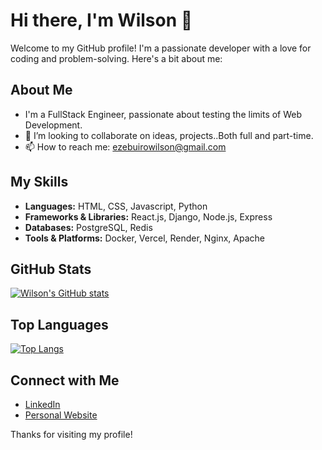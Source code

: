 # Hi there, I'm Wilson 👋

Welcome to my GitHub profile! I'm a passionate developer with a love for coding and problem-solving. Here's a bit about me:

## About Me

- I'm a FullStack Engineer, passionate about testing the limits of Web Development.
- 👯 I’m looking to collaborate on ideas, projects..Both full and part-time.
- 📫 How to reach me: ezebuirowilson@gmail.com

## My Skills

- **Languages:** HTML, CSS, Javascript, Python
- **Frameworks & Libraries:** React.js, Django, Node.js, Express
- **Databases:** PostgreSQL, Redis
- **Tools & Platforms:** Docker, Vercel, Render, Nginx, Apache

## GitHub Stats

[![Wilson's GitHub stats](https://github-readme-stats.vercel.app/api?username=KvngWilson)](https://github.com/KvngWilson/github-readme-stats)

## Top Languages

[![Top Langs](https://github-readme-stats.vercel.app/api/top-langs/?username=KvngWilson&layout=pie)](https://github.com/KvngWilson/github-readme-stats)

## Connect with Me

- [LinkedIn](http://linkedin.com/in/ezebuiro-wilson-150467137)
- [Personal Website](your_website)

Thanks for visiting my profile!
